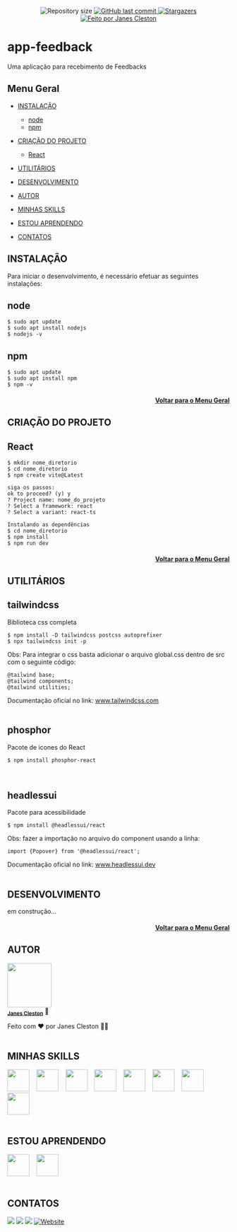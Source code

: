 <p align="center">
  <img alt="Repository size" src="https://img.shields.io/github/repo-size/jcleston/modulo1">  
  <a href="https://github.com/jcleston/modulo1/commits/master">
    <img alt="GitHub last commit" src="https://img.shields.io/github/last-commit/jcleston/modulo1">
  </a>
   <a href="https://github.com/jcleston/modulo1/stargazers">
    <img alt="Stargazers" src="https://img.shields.io/github/stars/jcleston/modulo1?style=social">
  </a>
  <a href="https://www.linkedin.com/in/janescleston/">
    <img alt="Feito por Janes Cleston" src="https://img.shields.io/badge/feito%20por-Janes%20Cleston-%237519C1">
  </a>
</p>

# app-feedback
Uma aplicação para recebimento de Feedbacks

## Menu Geral
<!--ts-->
* [INSTALAÇÃO](#instalação)
  * [node](#node)
  * [npm](#npm)
* [CRIAÇÃO DO PROJETO](#criação-do-projeto)
  * [React](#react)
* [UTILITÁRIOS](#utilitários)
* [DESENVOLVIMENTO](#desenvolvimento)

* [AUTOR](#autor)
* [MINHAS SKILLS](#minhas-skills)
* [ESTOU APRENDENDO](#estou-aprendendo)
* [CONTATOS](#contatos)
<!--te-->

## INSTALAÇÃO
Para iniciar o desenvolvimento, é necessário efetuar as seguintes instalações:

## node
```shell
$ sudo apt update
$ sudo apt install nodejs
$ nodejs -v
```

## npm
```shell
$ sudo apt update
$ sudo apt install npm
$ npm -v
```

<h4 align="right">

[Voltar para o Menu Geral](#menu-geral)
</h4>


## CRIAÇÃO DO PROJETO
## React
```shell
$ mkdir nome_diretorio
$ cd nome_diretorio
$ npm create vite@Latest

siga os passos:
ok to proceed? (y) y
? Project name: nome_do_projeto
? Select a framework: react
? Select a variant: react-ts

Instalando as dependências
$ cd nome_diretorio
$ npm install
$ npm run dev
```

<h4 align="right">

[Voltar para o Menu Geral](#menu-geral)
</h4>


## UTILITÁRIOS
## tailwindcss
Biblioteca css completa
```shell
$ npm install -D tailwindcss postcss autoprefixer
$ npx tailwindcss init -p
```
Obs: Para integrar o css basta adicionar o arquivo global.css dentro de src com o seguinte código:
```shell
@tailwind base;
@tailwind components;
@tailwind utilities;
```
Documentação oficial no link: <a href="https://tailwindcss.com/docs/installation/using-postcss">www.tailwindcss.com</a>
<br /><br />


## phosphor
Pacote de icones do React
```shell
$ npm install phosphor-react
```
<br />


## headlessui
Pacote para acessibilidade
```shell
$ npm install @headlessui/react
```
Obs: fazer a importação no arquivo do component usando a linha:
<br />


```shell
import {Popover} from '@headlessui/react';
```
Documentação oficial no link: <a href="https://headlessui.dev/react/popover">www.headlessui.dev</a>
<br /><br />


## DESENVOLVIMENTO
em construção...



<h4 align="right">

[Voltar para o Menu Geral](#menu-geral)
</h4>

## AUTOR
<img src="https://avatars.githubusercontent.com/u/13952621?v=4" width="100px;" alt=""/>
<br />
<sub><b><a href="https://www.linkedin.com/in/janescleston/" title="LinkedIn">Janes Cleston</a></b></sub> 🚀

Feito com ❤️ por Janes Cleston 👋🏽
<br /><br />

## MINHAS SKILLS
<a href="https://pt.wikipedia.org/wiki/Linux"><img src="https://cdn.jsdelivr.net/gh/devicons/devicon/icons/linux/linux-original.svg" width="50"/></a>&nbsp;&nbsp;&nbsp;
<a href="https://pt.wikipedia.org/wiki/HTML5"><img src="https://cdn.jsdelivr.net/gh/devicons/devicon/icons/html5/html5-plain-wordmark.svg" width="50"/></a>&nbsp;&nbsp;&nbsp;
<a href="https://pt.wikipedia.org/wiki/CSS3"><img src="https://cdn.jsdelivr.net/gh/devicons/devicon/icons/css3/css3-plain-wordmark.svg" width="50"/></a>&nbsp;&nbsp;&nbsp;
<a href="https://developer.mozilla.org/pt-BR/docs/Web/JavaScript"><img src="https://cdn.jsdelivr.net/gh/devicons/devicon/icons/javascript/javascript-plain.svg" width="50"/></a>&nbsp;&nbsp;&nbsp;
<a href="https://www.php.net/"><img src="https://cdn.jsdelivr.net/gh/devicons/devicon/icons/php/php-plain.svg" width="50"/></a>&nbsp;&nbsp;&nbsp;
<a href="https://www.mysql.com/"><img src="https://cdn.jsdelivr.net/gh/devicons/devicon/icons/mysql/mysql-plain-wordmark.svg" width="50"/></a>&nbsp;&nbsp;&nbsp;
<a href="https://www.postgresql.org/"><img src="https://cdn.jsdelivr.net/gh/devicons/devicon/icons/postgresql/postgresql-plain-wordmark.svg" width="50"/></a>&nbsp;&nbsp;&nbsp;
<a href="https://github.com/"><img src="https://cdn.jsdelivr.net/gh/devicons/devicon/icons/github/github-original-wordmark.svg" width="50"/></a>
<br /><br />

## ESTOU APRENDENDO
<a href="https://pt-br.reactjs.org/"><img src="https://cdn.jsdelivr.net/gh/devicons/devicon/icons/react/react-original-wordmark.svg" width="50"/></a>&nbsp;&nbsp;&nbsp;
<a href="https://nodejs.org/en/"><img src="https://cdn.jsdelivr.net/gh/devicons/devicon/icons/nodejs/nodejs-plain.svg" width="50"/></a>
<br /><br />

## CONTATOS
<div>
<a href="https://www.linkedin.com/in/janescleston/" target="blank"><img src="https://img.shields.io/badge/-Janes Cleston-%230077B5?style=for-the-badge&logo=linkedin&logoColor=white"></a>
<a href="https://www.instagram.com/jcleston/" target="blank"><img src="https://img.shields.io/badge/-Jcleston-%23E4405F?style=for-the-badge&logo=instagram&logoColor=white"></a>
<a href = "mailto:janes.cleston.silva@gmail.com"><img src="https://img.shields.io/badge/janes.cleston.silva@gmail.com-D14836?style=for-the-badge&logo=gmail&logoColor=white"></a>
<a href="https://jcleston.github.io/github-page/" target="_blank"><img alt="Website" src="https://img.shields.io/website?style=for-the-badge&url=https%3A%2F%2Fjcleston.github.io%2Fgithub-page%2F"></a>
</div>
<br /><br />